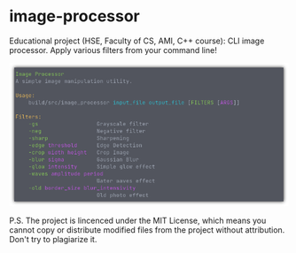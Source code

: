 # image-processor

Educational project (HSE, Faculty of CS, AMI, C++ course): CLI image processor. Apply various filters from your command line!

![screenshot](screenshot.png)

P.S. The project is lincenced under the MIT License, which means you cannot copy or distribute modified files from the project without attribution. Don't try to plagiarize it.

